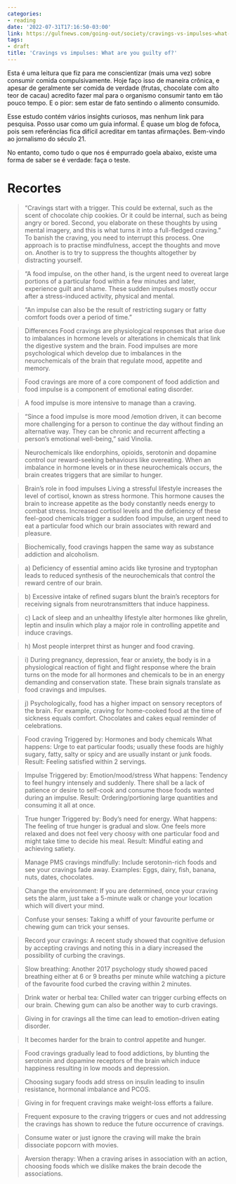 ```yaml
---
categories:
- reading
date: '2022-07-31T17:16:50-03:00'
link: https://gulfnews.com/going-out/society/cravings-vs-impulses-what-are-you-guilty-of-1.2267596
tags:
- draft
title: 'Cravings vs impulses: What are you guilty of?'
---
```


Esta é uma leitura que fiz para me conscientizar (mais uma vez) sobre consumir comida compulsivamente. Hoje faço isso de maneira crônica, e apesar de geralmente ser comida de verdade (frutas, chocolate com alto teor de cacau) acredito fazer mal para o organismo consumir tanto em tão pouco tempo. E o pior: sem estar de fato sentindo o alimento consumido.

Esse estudo contém vários insights curiosos, mas nenhum link para pesquisa. Posso usar como um guia informal. É quase um blog de fofoca, pois sem referências fica difícil acreditar em tantas afirmações. Bem-vindo ao jornalismo do século 21.

No entanto, como tudo o que nos é empurrado goela abaixo, existe uma forma de saber se é verdade: faça o teste.

# Recortes

> “Cravings start with a trigger. This could be external, such as the scent of chocolate chip cookies. Or it could be internal, such as being angry or bored. Second, you elaborate on these thoughts by using mental imagery, and this is what turns it into a full-fledged craving.” To banish the craving, you need to interrupt this process. One approach is to practise mindfulness, accept the thoughts and move on. Another is to try to suppress the thoughts altogether by distracting yourself.

> “A food impulse, on the other hand, is the urgent need to overeat large portions of a particular food within a few minutes and later, experience guilt and shame. These sudden impulses mostly occur after a stress-induced activity, physical and mental.

> “An impulse can also be the result of restricting sugary or fatty comfort foods over a period of time.”

> Differences Food cravings are physiological responses that arise due to imbalances in hormone levels or alterations in chemicals that link the digestive system and the brain. Food impulses are more psychological which develop due to imbalances in the neurochemicals of the brain that regulate mood, appetite and memory.

> Food cravings are more of a core component of food addiction and food impulse is a component of emotional eating disorder.

> A food impulse is more intensive to manage than a craving.

> “Since a food impulse is more mood /emotion driven, it can become more challenging for a person to continue the day without finding an alternative way. They can be chronic and recurrent affecting a person’s emotional well-being,” said Vinolia.

> Neurochemicals like endorphins, opioids, serotonin and dopamine control our reward-seeking behaviours like overeating. When an imbalance in hormone levels or in these neurochemicals occurs, the brain creates triggers that are similar to hunger.

> Brain’s role in food impulses Living a stressful lifestyle increases the level of cortisol, known as stress hormone. This hormone causes the brain to increase appetite as the body constantly needs energy to combat stress. Increased cortisol levels and the deficiency of these feel-good chemicals trigger a sudden food impulse, an urgent need to eat a particular food which our brain associates with reward and pleasure.

> Biochemically, food cravings happen the same way as substance addiction and alcoholism.

> a) Deficiency of essential amino acids like tyrosine and tryptophan leads to reduced synthesis of the neurochemicals that control the reward centre of our brain.

> b) Excessive intake of refined sugars blunt the brain’s receptors for receiving signals from neurotransmitters that induce happiness.

> c) Lack of sleep and an unhealthy lifestyle alter hormones like ghrelin, leptin and insulin which play a major role in controlling appetite and induce cravings.

> h) Most people interpret thirst as hunger and food craving.

> i) During pregnancy, depression, fear or anxiety, the body is in a physiological reaction of fight and flight response where the brain turns on the mode for all hormones and chemicals to be in an energy demanding and conservation state. These brain signals translate as food cravings and impulses.

> j) Psychologically, food has a higher impact on sensory receptors of the brain. For example, craving for home-cooked food at the time of sickness equals comfort. 
Chocolates and cakes equal reminder of celebrations.

> Food craving Triggered by: Hormones and body chemicals What happens: Urge to eat particular foods; usually these foods are highly sugary, fatty, salty or spicy and are usually instant or junk foods. Result: Feeling satisfied within 2 servings.

> Impulse Triggered by: Emotion/mood/stress What happens: Tendency to feel hungry intensely and suddenly. There shall be a lack of patience or desire to self-cook and consume those foods wanted during an impulse. Result: Ordering/portioning large quantities and consuming it all at once.

> True hunger Triggered by: Body’s need for energy. What happens: The feeling of true hunger is gradual and slow. One feels more relaxed and does not feel very choosy with one particular food and might take time to decide his meal. Result: Mindful eating and achieving satiety.

> Manage PMS cravings mindfully: Include serotonin-rich foods and see your cravings fade away. Examples: Eggs, dairy, fish, banana, nuts, dates, chocolates.

> Change the environment: If you are determined, once your craving sets the alarm, just take a 5-minute walk or change your location which will divert your mind.

> Confuse your senses: Taking a whiff of your favourite perfume or chewing gum can trick your senses.

> Record your cravings: A recent study showed that cognitive defusion by accepting cravings and noting this in a diary increased the possibility of curbing the cravings.

> Slow breathing: Another 2017 psychology study showed paced breathing either at 6 or 9 breaths per minute while watching a picture of the favourite food curbed the craving within 2 minutes.

> Drink water or herbal tea: Chilled water can trigger curbing effects on our brain. Chewing gum can also be another way to curb cravings.

> Giving in for cravings all the time can lead to emotion-driven eating disorder.

> It becomes harder for the brain to control appetite and hunger.

> Food cravings gradually lead to food addictions, by blunting the serotonin and dopamine receptors of the brain which induce happiness resulting in low moods and depression.

> Choosing sugary foods add stress on insulin leading to insulin resistance, hormonal imbalance and PCOS.

> Giving in for frequent cravings make weight-loss efforts a failure.

> Frequent exposure to the craving triggers or cues and not addressing the cravings has shown to reduce the future occurrence of cravings.

> Consume water or just ignore the craving will make the brain dissociate popcorn with movies.

> Aversion therapy: When a craving arises in association with an action, choosing foods which we dislike makes the brain decode the associations.
